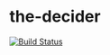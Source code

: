 the-decider
===========

[![Build Status](https://travis-ci.org/avengerpenguin/the-decider.png?branch=master)](https://travis-ci.org/avengerpenguin/the-decider)
